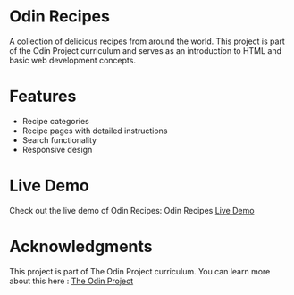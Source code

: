 
# Odin Recipes

A collection of delicious recipes from around the world. This project is part of the Odin Project curriculum and serves as an introduction to HTML and basic web development concepts.

# Features
- Recipe categories
- Recipe pages with detailed instructions
- Search functionality
- Responsive design

# Live Demo
Check out the live demo of Odin Recipes: Odin Recipes [Live Demo](https://sabuuuu.github.io/odin-recipes/)

# Acknowledgments 
This project is part of The Odin Project curriculum.
You can learn more about this here : [The Odin Project](https://www.theodinproject.com/)


